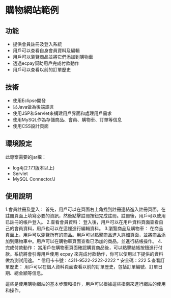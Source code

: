 # 購物網站範例

## 功能

- 提供會員註冊及登入系統
- 用戶可以查看自身會員資料及編輯
- 用戶可以瀏覽商品並將它們添加到購物車
- 透過ecpay幫助用戶完成付款動作
- 用戶可以查看以前的訂單歷史

## 技術

- 使用Eclipse開發
- 以Java做為後端語言
- 使用JSP和Servlet來構建用戶界面和處理用戶需求
- 使用MySQL作為存儲商品、會員、購物車、訂單等信息
- 使用CSS設計頁面

## 環境設定

此專案需要的jar檔：
- log4j(2.17.1版本以上)
- Servlet
- MySQL Connector/J

## 使用說明

1.會員註冊及登入： 首先，用戶可以在頁面右上角找到註冊連結進入註冊頁面。在註冊頁面上填寫必要的資訊，然後點擊註冊按鈕完成註冊。註冊後，用戶可以使用已註冊的帳戶登入。
2.查看會員資料： 登入後，用戶可以在用戶資料頁面查看自己的會員資料，用戶也可以在這裡進行編輯資料。
3.瀏覽商品及購物車： 在商品頁面上，用戶可以瀏覽所有的商品。用戶可以點擊商品進入詳細頁面，並將商品添加到購物車中。用戶可以在購物車頁面查看已添加的商品，並進行結帳操作。
4.完成付款動作： 當用戶在購物車頁面確認購買商品後，可以點擊結帳按鈕進行付款。系統將會引導用戶使用 ecpay 來完成付款動作，你可以使用以下提供的資料做為測試用途。
     * 信用卡卡號：4311-9522-2222-2222
     * 安全碼：222
5.查看訂單歷史： 用戶可以在個人資料頁面查看以前的訂單歷史，包括訂單編號、訂單日期、總金額等信息。

這些是使用購物網站的基本步驟和操作，用戶可以根據這些指南來進行網站的使用和操作。
